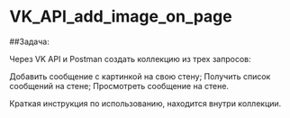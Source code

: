 # VK_API_add_image_on_page

##Задача: 

Через VK API и Postman создать коллекцию из трех запросов:

Добавить сообщение с картинкой на свою стену;
Получить список сообщений на стене;
Просмотреть сообщение на стене.

Краткая инструкция по использованию, находится внутри коллекции.
